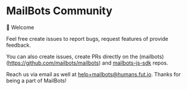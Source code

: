 # MailBots Community

👋 Welcome

Feel free create issues to report bugs, request features of provide feedback. 

You can also create issues, create PRs directly on the (mailbots)(https://github.com/mailbots/mailbots) and [mailbots-js-sdk](https://github.com/mailbots/mailbots-sdk-js) repos.

Reach us via email as well at help+mailbots@humans.fut.io. Thanks for being a part of MailBots!
